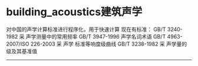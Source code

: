 # building_acoustics建筑声学
对中国的声学计算标准进行程序化，用于快速计算
现在有标准：
GB/T 3240-1982	采	声学测量中的常用频率
GB/T 3947-1996		声学名词术语
GB/T 4963-2007/ISO 226-2003	采	声学 标准等响度级曲线
GB/T 3238-1982	采	声学量的级及其基准值
********
